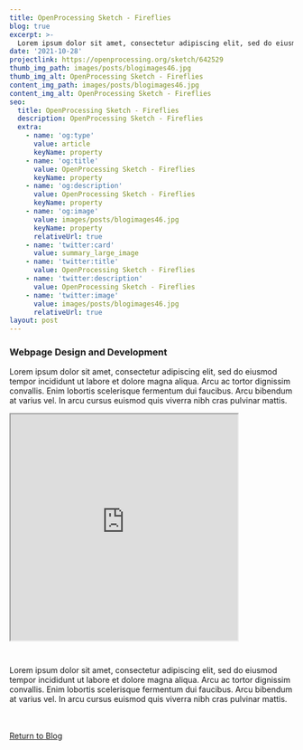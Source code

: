 ```yaml
---
title: OpenProcessing Sketch - Fireflies
blog: true
excerpt: >-
  Lorem ipsum dolor sit amet, consectetur adipiscing elit, sed do eiusmod tempor incididunt ut labore et dolore magna aliqua. Arcu ac tortor dignissim convallis. Enim lobortis scelerisque fermentum dui faucibus. Arcu bibendum at varius vel. In arcu cursus euismod quis viverra nibh cras pulvinar mattis.
date: '2021-10-28'
projectlink: https://openprocessing.org/sketch/642529
thumb_img_path: images/posts/blogimages46.jpg
thumb_img_alt: OpenProcessing Sketch - Fireflies
content_img_path: images/posts/blogimages46.jpg
content_img_alt: OpenProcessing Sketch - Fireflies
seo:
  title: OpenProcessing Sketch - Fireflies
  description: OpenProcessing Sketch - Fireflies
  extra:
    - name: 'og:type'
      value: article
      keyName: property
    - name: 'og:title'
      value: OpenProcessing Sketch - Fireflies
      keyName: property
    - name: 'og:description'
      value: OpenProcessing Sketch - Fireflies
      keyName: property
    - name: 'og:image'
      value: images/posts/blogimages46.jpg
      keyName: property
      relativeUrl: true
    - name: 'twitter:card'
      value: summary_large_image
    - name: 'twitter:title'
      value: OpenProcessing Sketch - Fireflies
    - name: 'twitter:description'
      value: OpenProcessing Sketch - Fireflies
    - name: 'twitter:image'
      value: images/posts/blogimages46.jpg
      relativeUrl: true
layout: post
---
```


### Webpage Design and Development
Lorem ipsum dolor sit amet, consectetur adipiscing elit, sed do eiusmod tempor incididunt ut labore et dolore magna aliqua. Arcu ac tortor dignissim convallis. Enim lobortis scelerisque fermentum dui faucibus. Arcu bibendum at varius vel. In arcu cursus euismod quis viverra nibh cras pulvinar mattis.

<iframe src="https://openprocessing.org/sketch/642529/embed/?plusEmbedHash=MWZjYzVjOTA4NDc0YmYzZjhiNTZmZjQ4ODNhNjcyODAwMGViMzk0NzkxNDc0MWJkZGIxYzUxNjg2MGRhMWJmZWViYTA0YTMyYTVkMDRjZWE0N2Y2NmU2NTI0NmE4NTBiNGM5OWE5OTgxNmVlMTFiYjMzMzhkZWU0NjliMTBmZjFBbHlyV0xtd3g4eHlHT0x2R0RHZzBSZjRGK3hNRkxHckx0aERKNG5FWVZZbXRxRWZYSUxEbE45MUk0VlRJSXBvNTRzT0hxZFFBMWRQNlltaHpSTkdJQT09&plusEmbedFullscreen=true" width="80%" height="400" style="margin-bottom: 2em;"></iframe>

Lorem ipsum dolor sit amet, consectetur adipiscing elit, sed do eiusmod tempor incididunt ut labore et dolore magna aliqua. Arcu ac tortor dignissim convallis. Enim lobortis scelerisque fermentum dui faucibus. Arcu bibendum at varius vel. In arcu cursus euismod quis viverra nibh cras pulvinar mattis.

<br />
<br />
<a class="button" href="/blog/">
  Return to Blog
</a>

<script async src="https://cpwebassets.codepen.io/assets/embed/ei.js"></script>